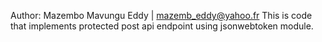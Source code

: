 Author: Mazembo Mavungu Eddy | mazemb_eddy@yahoo.fr
This is code that implements protected post api endpoint using jsonwebtoken module. 
